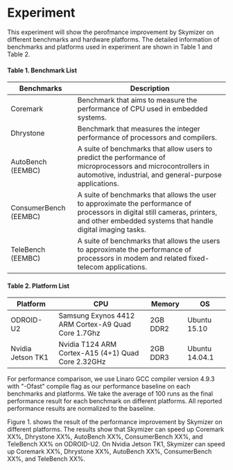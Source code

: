 # Experiment

This experiment will show the perofmance improvement by Skymizer on different benchmarks and hardware platforms. The detailed information of benchmarks and platforms used in experiment are shown in Table 1 and Table 2.

#### Table 1. Benchmark List

Benchmarks		| Description  
---------------	| ------------- 
Coremark		| Benchmark that aims to measure the performance of CPU used in embedded systems.
Dhrystone		| Benchmark that measures the integer performance of processors and compilers.
AutoBench (EEMBC)| A suite of benchmarks that allow users to predict the performance of microprocessors and microcontrollers in automotive, industrial, and general-purpose applications.
ConsumerBench (EEMBC) | A suite of benchmarks that allows the user to approximate the performance of processors in digital still cameras, printers, and other embedded systems that handle digital imaging tasks.
TeleBench (EEMBC) | A suite of benchmarks that allows the users to approximate the performance of processors in modem and related fixed-telecom applications.


#### Table 2. Platform List

Platform | CPU | Memory | OS  
---------|-----|--------|--- 
ODROID-U2|Samsung Exynos 4412 ARM Cortex-A9 Quad Core 1.7Ghz |2GB DDR2|Ubuntu 15.10
Nvidia Jetson TK1|Nvidia T124 ARM Cortex-A15 (4+1) Quad Core 2.32GHz|2GB DDR3|Ubuntu 14.04.1

For performance comparison, we use Linaro GCC compiler version 4.9.3 with "-Ofast" compile flag as our performance baseline on each benchmarks and platforms. We take the average of 100 runs as the final performance result for each benchmark on different platforms. All reported performance results are normalized to the baseline. 

Figure 1. shows the result of the performance improvement by Skymizer on different platforms. The results show that Skymizer can speed up Coremark XX%, Dhrystone XX%, AutoBench XX%, ConsumerBench XX%, and TeleBench XX% on ODROID-U2. On Nvidia Jetson TK1, Skymizer can speed up Coremark XX%, Dhrystone XX%, AutoBench XX%, ConsumerBench XX%, and TeleBench XX%.
